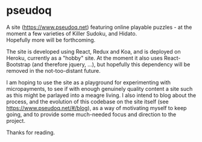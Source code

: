 # pseudoq

A site (https://www.pseudoq.net) featuring online playable puzzles - at the moment a few varieties of Killer Sudoku, and Hidato.  
Hopefully more will be forthcoming.

The site is developed using React, Redux and Koa, and is deployed on Heroku, currently as a "hobby" site. 
At the moment it also uses React-Bootstrap (and therefore jquery, ...), but hopefully this dependency will be removed in 
the not-too-distant future.

I am hoping to use the site as a playground for experimenting with micropayments, to see if with enough genuinely quality content 
a site such as this might be parlayed into a meagre living.  I also intend to blog about the process, and the evolution of this
codebase on the site itself (see https://www.pseudoq.net/#/blog), as a way of motivating myself to keep going, and to provide some
much-needed focus and direction to the project.

Thanks for reading.
